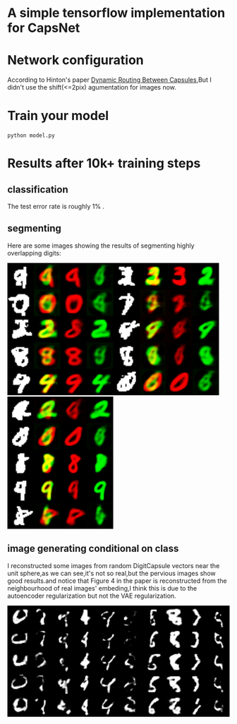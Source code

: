 # A simple tensorflow implementation for CapsNet

# Network configuration

According to  Hinton's paper [Dynamic Routing Between Capsules](https://arxiv.org/abs/1710.09829),But I didn't use the shift(<=2pix) agumentation for images now.

# Train your model

	python model.py

# Results after 10k+ training steps

## classification

The test error rate is roughly 1% .

## segmenting

Here are some images showing the results of segmenting highly overlapping digits:

<img src="MultiMnistReconstruction11111.png" width="240"><img src="MultiMnistReconstruction11897.png" width="240"><img src="MultiMnistReconstruction13599.png" width="240">

## image generating conditional on class

I reconstructed some images from random DigitCapsule vectors near the unit sphere,as we can see,it's not so real,but the pervious images show good results.and notice that Figure 4 in the paper is reconstructed from the neighbourhood of real images' embeding,I think this is due to the autoencoder regularization but not the VAE regularization.

<img src="SampleFromH13599.png" width="720">
